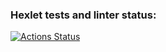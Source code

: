 ### Hexlet tests and linter status:
[![Actions Status](https://github.com/Talinka/fastify-web-development-project-6/actions/workflows/hexlet-check.yml/badge.svg)](https://github.com/Talinka/fastify-web-development-project-6/actions)